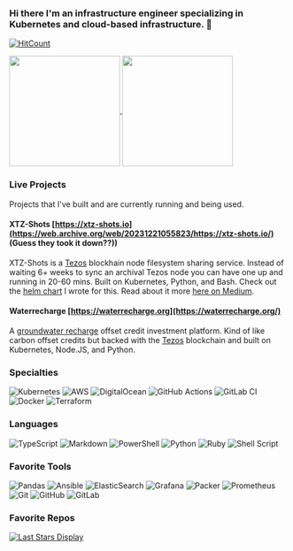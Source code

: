 ### Hi there I'm an infrastructure engineer specializing in Kubernetes and cloud-based infrastructure. 👋

[![HitCount](https://hits.dwyl.com/orcutt989/orcutt989.svg?style=flat-square)](http://hits.dwyl.com/orcutt989/orcutt989)

<a href="https://github.com/anuraghazra/github-readme-stats">
  <img height=200 align="center" src="https://github-readme-stats.vercel.app/api?username=orcutt989&show_icons=true&show=reviews,discussions_started,discussions_answered,prs_merged,prs_merged_percentage)](https://github.com/anuraghazra/github-readme-stats" />
</a>
<a href="https://github.com/anuraghazra/github-readme-stats#top-languages-card">
  <img height=200 align="center" src="https://github-readme-stats.vercel.app/api/top-langs?username=orcutt989&layout=compact&langs_count=8&card_width=320" />
</a>

### Live Projects

Projects that I've built and are currently running and being used.

#### XTZ-Shots [https://xtz-shots.io](https://web.archive.org/web/20231221055823/https://xtz-shots.io/) (Guess they took it down??))

XTZ-Shots is a [Tezos](https://tezos.com/) blockhain node filesystem sharing service.  Instead of waiting 6+ weeks to sync an archival Tezos node you can have one up and running in 20-60 mins.  Built on Kubernetes, Python, and Bash. Check out the [helm chart](https://github.com/oxheadalpha/tezos-k8s/tree/master/snapshotEngine) I wrote for this.  Read about it more [here on Medium](https://medium.com/the-aleph/fast-node-sync-with-tezos-tarballs-4d74fb0da4f8).

#### Waterrecharge [https://waterrecharge.org](https://waterrecharge.org/)

A [groundwater recharge](https://en.wikipedia.org/wiki/Groundwater_recharge) offset credit investment platform. Kind of like carbon offset credits but backed with the [Tezos](https://tezos.com/) blockchain and built on Kubernetes, Node.JS, and Python.

### Specialties

![Kubernetes](https://img.shields.io/badge/kubernetes-%23326ce5.svg?style=for-the-badge&logo=kubernetes&logoColor=white) ![AWS](https://img.shields.io/badge/AWS-%23FF9900.svg?style=for-the-badge&logo=amazon-aws&logoColor=white) ![DigitalOcean](https://img.shields.io/badge/DigitalOcean-%230167ff.svg?style=for-the-badge&logo=digitalOcean&logoColor=white) ![GitHub Actions](https://img.shields.io/badge/github%20actions-%232671E5.svg?style=for-the-badge&logo=githubactions&logoColor=white) ![GitLab CI](https://img.shields.io/badge/gitlab%20ci-%23181717.svg?style=for-the-badge&logo=gitlab&logoColor=white) ![Docker](https://img.shields.io/badge/docker-%230db7ed.svg?style=for-the-badge&logo=docker&logoColor=white) ![Terraform](https://img.shields.io/badge/terraform-%235835CC.svg?style=for-the-badge&logo=terraform&logoColor=white)

### Languages

![TypeScript](https://img.shields.io/badge/typescript-%23007ACC.svg?style=for-the-badge&logo=typescript&logoColor=white) ![Markdown](https://img.shields.io/badge/markdown-%23000000.svg?style=for-the-badge&logo=markdown&logoColor=white) ![PowerShell](https://img.shields.io/badge/PowerShell-%235391FE.svg?style=for-the-badge&logo=powershell&logoColor=white) ![Python](https://img.shields.io/badge/python-3670A0?style=for-the-badge&logo=python&logoColor=ffdd54) 	![Ruby](https://img.shields.io/badge/ruby-%23CC342D.svg?style=for-the-badge&logo=ruby&logoColor=white) 	![Shell Script](https://img.shields.io/badge/shell_script-%23121011.svg?style=for-the-badge&logo=gnu-bash&logoColor=white)

### Favorite Tools

![Pandas](https://img.shields.io/badge/pandas-%23150458.svg?style=for-the-badge&logo=pandas&logoColor=white) ![Ansible](https://img.shields.io/badge/ansible-%231A1918.svg?style=for-the-badge&logo=ansible&logoColor=white) ![ElasticSearch](https://img.shields.io/badge/-ElasticSearch-005571?style=for-the-badge&logo=elasticsearch) ![Grafana](https://img.shields.io/badge/grafana-%23F46800.svg?style=for-the-badge&logo=grafana&logoColor=white) ![Packer](https://img.shields.io/badge/packer-%23E7EEF0.svg?style=for-the-badge&logo=packer&logoColor=%2302A8EF) ![Prometheus](https://img.shields.io/badge/Prometheus-E6522C?style=for-the-badge&logo=Prometheus&logoColor=white) ![Git](https://img.shields.io/badge/git-%23F05033.svg?style=for-the-badge&logo=git&logoColor=white) ![GitHub](https://img.shields.io/badge/github-%23121011.svg?style=for-the-badge&logo=github&logoColor=white) ![GitLab](https://img.shields.io/badge/gitlab-%23181717.svg?style=for-the-badge&logo=gitlab&logoColor=white)

### Favorite Repos

[![Last Stars Display](https://badges.pufler.dev/last-stars/orcutt989?count=6&padding=15&perRow=3)](https://badges.pufler.dev)
